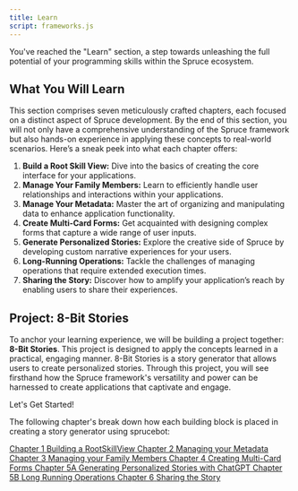 ```yaml
---
title: Learn
script: frameworks.js
---
```


You've reached the "Learn" section, a step towards unleashing the full potential of your programming skills within the Spruce ecosystem.

## What You Will Learn

This section comprises seven meticulously crafted chapters, each focused on a distinct aspect of Spruce development. By the end of this section, you will not only have a comprehensive understanding of the Spruce framework but also hands-on experience in applying these concepts to real-world scenarios. Here’s a sneak peek into what each chapter offers:

1. **Build a Root Skill View:** Dive into the basics of creating the core interface for your applications.
2. **Manage Your Family Members:** Learn to efficiently handle user relationships and interactions within your applications.
3. **Manage Your Metadata:** Master the art of organizing and manipulating data to enhance application functionality.
4. **Create Multi-Card Forms:** Get acquainted with designing complex forms that capture a wide range of user inputs.
5. **Generate Personalized Stories:** Explore the creative side of Spruce by developing custom narrative experiences for your users.
6. **Long-Running Operations:** Tackle the challenges of managing operations that require extended execution times.
7. **Sharing the Story:** Discover how to amplify your application’s reach by enabling users to share their experiences.

## Project: 8-Bit Stories

To anchor your learning experience, we will be building a project together: **8-Bit Stories**. This project is designed to apply the concepts learned in a practical, engaging manner. 8-Bit Stories is a story generator that allows users to create personalized stories. Through this project, you will see firsthand how the Spruce framework's versatility and power can be harnessed to create applications that captivate and engage.

Let's Get Started!

The following chapter's break down how each building block is placed in creating a story generator using sprucebot:

<div class="guide-sections">
    <a href="rootskillview/" class="section-link">
        <span class="section-number">Chapter 1</span>
        <span class="section-title">Building a RootSkillView</span>
    </a>
    <a href="metadata/" class="section-link">
        <span class="section-number">Chapter 2</span>
        <span class="section-title">Managing your Metadata</span>
    </a>
    <a href="members/" class="section-link">
        <span class="section-number">Chapter 3</span>
        <span class="section-title">Managing your Family Members</span>
    </a>
    <a href="multi-card-forms/" class="section-link">
        <span class="section-number">Chapter 4</span>
        <span class="section-title">Creating Multi-Card Forms</span>
    </a>
    <a href="personalized-stories/" class="section-link">
        <span class="section-number">Chapter 5A</span>
        <span class="section-title">Generating Personalized Stories with ChatGPT</span>
    </a>
    <a href="long-running-operations/" class="section-link">
        <span class="section-number">Chapter 5B</span>
        <span class="section-title">Long Running Operations</span>
    </a>
    <a href="share-story/" class="section-link">
        <span class="section-number">Chapter 6</span>
        <span class="section-title">Sharing the Story</span>
    </a>
</div>